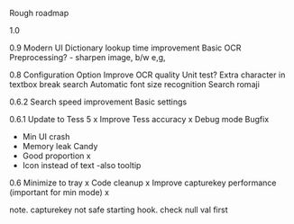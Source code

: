 Rough roadmap

1.0


0.9
Modern UI
Dictionary lookup time improvement
Basic OCR Preprocessing? - sharpen image, b/w e,g,

0.8
Configuration Option
Improve OCR quality
Unit test?
Extra character in textbox break search
Automatic font size recognition
Search romaji

0.6.2
Search speed improvement
Basic settings

0.6.1
Update to Tess 5 x
Improve Tess accuracy x
Debug mode
Bugfix
- Min UI crash
- Memory leak
Candy
- Good proportion x
- Icon instead of text -also tooltip

0.6
Minimize to tray x
Code cleanup x
Improve capturekey performance (important for min mode) x

note.
capturekey not safe starting hook. check null val first